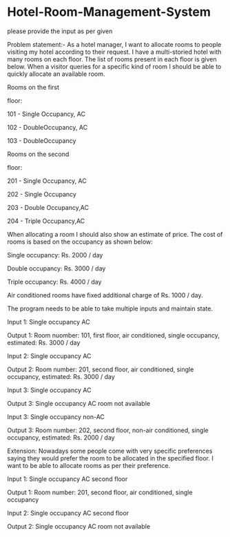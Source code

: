 # Hotel-Room-Management-System

please provide the input as per given

Problem statement:- As a hotel manager, I want to allocate rooms to people visiting my hotel according to their request. I have a multi-storied hotel with many rooms on each floor. The list of rooms present in each floor is given below. When a visitor queries for a specific kind of room I should be able to quickly allocate an available room.

Rooms on the first

floor:

101 - Single Occupancy, AC

102 - DoubleOccupancy, AC

103 - DoubleOccupancy

Rooms on the second

floor:

201 - Single Occupancy, AC

202 - Single Occupancy

203 - Double Occupancy,AC

204 - Triple Occupancy,AC

When allocating a room I should also show an estimate of price. The cost of rooms is based on the occupancy as shown below:

Single occupancy: Rs. 2000 / day

Double occupancy: Rs. 3000 / day

Triple occupancy: Rs. 4000 / day

Air conditioned rooms have fixed additional charge of Rs. 1000 / day.

The program needs to be able to take multiple inputs and maintain state.

Input 1: Single occupancy AC

Output 1: Room nuomber: 101, first floor, air conditioned, single occupancy, estimated: Rs. 3000 / day

Input 2: Single occupancy AC

Output 2: Room number: 201, second floor, air conditioned, single occupancy, estimated: Rs. 3000 / day

Input 3: Single occupancy AC

Output 3: Single occupancy AC room not available

Input 3: Single occupancy non-AC

Output 3: Room number: 202, second floor, non-air conditioned, single occupancy, estimated: Rs. 2000 / day

Extension: Nowadays some people come with very specific preferences saying they would prefer the room to be allocated in the specified floor. I want to be able to allocate rooms as per their preference.

Input 1: Single occupancy AC second floor

Output 1: Room number: 201, second floor, air conditioned, single occupancy

Input 2: Single occupancy AC second floor

Output 2: Single occupancy AC room not available
